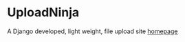 # UploadNinja


A Django developed, light weight, file upload site
[homepage](https://i.imgur.com/PDT6fba.png)
